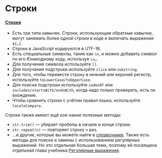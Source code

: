 # Строки

#### [Строки](https://learn.javascript.ru/string)

- Есть три типа кавычек. Строки, использующие обратные кавычки, могут занимать более одной строки в коде и включать
  выражения `${…}`.
- Строки в JavaScript кодируются в UTF-16.
- Есть специальные символы, такие как `\n`, и можно добавить символ по его Юникодному коду, используя `\u…`.
- Для получения символа используйте `[]`.
- Для получения подстроки используйте `slice` или `substring`.
- Для того, чтобы перевести строку в нижний или верхний регистр, используйте `toLowerCase/toUpperCase`.
- Для поиска подстроки используйте `indexOf` или `includes/startsWith/endsWith`, когда надо только проверить, есть ли
  вхождение.
- Чтобы сравнить строки с учётом правил языка, используйте `localeCompare`.

Строки также имеют ещё кое-какие полезные методы:

- `str.trim()` — убирает пробелы в начале и конце строки.
- `str.repeat(n)` — повторяет строку `n` раз.
- …и другие, которые вы можете найти
  в [справочнике](https://developer.mozilla.org/ru/docs/Web/JavaScript/Reference/Global_Objects/String).
  Также есть методы для поиска и замены с использованием регулярных выражений. Но это отдельная большая тема, поэтому ей
  посвящена отдельная глава учебника [Регулярные выражения](https://learn.javascript.ru/regular-expressions).